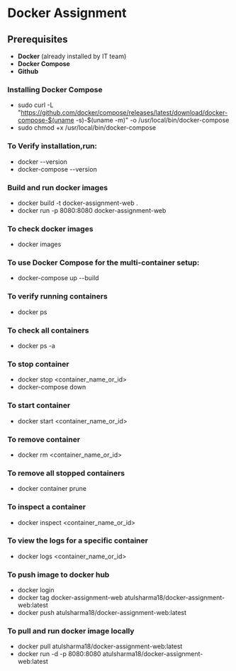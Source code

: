 # Docker Assignment

## Prerequisites

- **Docker** (already installed by IT team)
- **Docker Compose**
- **Github**

### Installing Docker Compose
* sudo curl -L "https://github.com/docker/compose/releases/latest/download/docker-compose-$(uname -s)-$(uname -m)" -o /usr/local/bin/docker-compose
* sudo chmod +x /usr/local/bin/docker-compose

### To Verify installation,run:
* docker --version
* docker-compose --version

### Build and run docker images
* docker build -t docker-assignment-web .
* docker run -p 8080:8080 docker-assignment-web

### To check docker images
* docker images

### To use Docker Compose for the multi-container setup:
* docker-compose up --build

### To verify running containers
* docker ps

### To check all containers
* docker ps -a

### To stop container
* docker stop <container_name_or_id>
* docker-compose down

### To start container
* docker start <container_name_or_id>

### To remove container
* docker rm <container_name_or_id>

### To remove all stopped containers
* docker container prune

### To inspect a container
* docker inspect <container_name_or_id>

### To view the logs for a specific container
* docker logs <container_name_or_id>

### To push image to docker hub
* docker login
* docker tag docker-assignment-web atulsharma18/docker-assignment-web:latest
* docker push atulsharma18/docker-assignment-web:latest

### To pull and run docker image locally
* docker pull atulsharma18/docker-assignment-web:latest
* docker run -d -p 8080:8080 atulsharma18/docker-assignment-web:latest





















